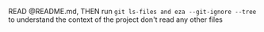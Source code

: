 READ @README.md, 
THEN run `git ls-files and eza --git-ignore --tree` to understand the context of the project don't read any other files
